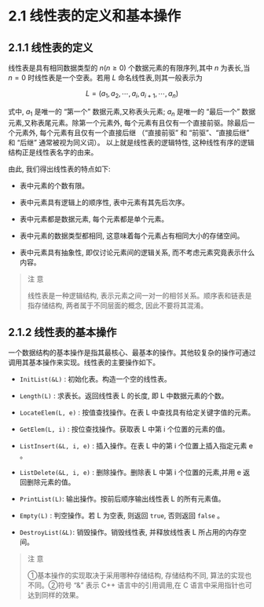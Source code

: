 # 2.1 线性表的定义和基本操作

## 2.1.1 线性表的定义

线性表是具有相同数据类型的 $n\left( {n \geq 0}\right)$ 个数据元素的有限序列,其中 $n$ 为表长,当 $n = 0$ 时线性表是一个空表。若用 $L$ 命名线性表,则其一般表示为

$$
L = \left( {{a}_{1},{a}_{2},\cdots ,{a}_{i},{a}_{i + 1},\cdots ,{a}_{n}}\right)
$$

式中, ${a}_{1}$ 是唯一的 “第一个” 数据元素,又称表头元素; ${a}_{n}$ 是唯一的 “最后一个” 数据元素,又称表尾元素。除第一个元素外, 每个元素有且仅有一个直接前驱。除最后一个元素外, 每个元素有且仅有一个直接后继 （“直接前驱” 和 “前驱”、“直接后继” 和 “后继” 通常被视为同义词）。 以上就是线性表的逻辑特性, 这种线性有序的逻辑结构正是线性表名字的由来。

由此, 我们得出线性表的特点如下:

- 表中元素的个数有限。

- 表中元素具有逻辑上的顺序性, 表中元素有其先后次序。

- 表中元素都是数据元素, 每个元素都是单个元素。

- 表中元素的数据类型都相同, 这意味着每个元素占有相同大小的存储空间。

- 表中元素具有抽象性, 即仅讨论元素间的逻辑关系, 而不考虑元素究竟表示什么内容。

> 注 意
>
> 线性表是一种逻辑结构, 表示元素之间一对一的相邻关系。顺序表和链表是指存储结构, 两者属于不同层面的概念, 因此不要将其混淆。

## 2.1.2 线性表的基本操作

一个数据结构的基本操作是指其最核心、最基本的操作。其他较复杂的操作可通过调用其基本操作来实现。线性表的主要操作如下。

- `InitList(&L)` : 初始化表。构造一个空的线性表。

- `Length(L)` : 求表长。返回线性表 L 的长度, 即 L 中数据元素的个数。

- `LocateElem(L, e)` : 按值查找操作。在表 L 中查找具有给定关键字值的元素。

- `GetElem(L, i)` : 按位查找操作。获取表 L 中第 i 个位置的元素的值。

- `ListInsert(&L, i, e)` : 插入操作。在表 L 中的第 i 个位置上插入指定元素 e 。

- `ListDelete(&L, i, e)` : 删除操作。删除表 L 中第 i 个位置的元素,并用 e 返回删除元素的值。

- `PrintList(L)`: 输出操作。按前后顺序输出线性表 L 的所有元素值。

- `Empty(L)` : 判空操作。若 L 为空表, 则返回 `true`, 否则返回 `false` 。

- `DestroyList(&L)`: 销毁操作。销毁线性表, 并释放线性表 L 所占用的内存空间。

> 注 意
>
> ①基本操作的实现取决于采用哪种存储结构, 存储结构不同, 算法的实现也不同。②符号 “&” 表示 C++ 语言中的引用调用,在 C 语言中采用指针也可达到同样的效果。
